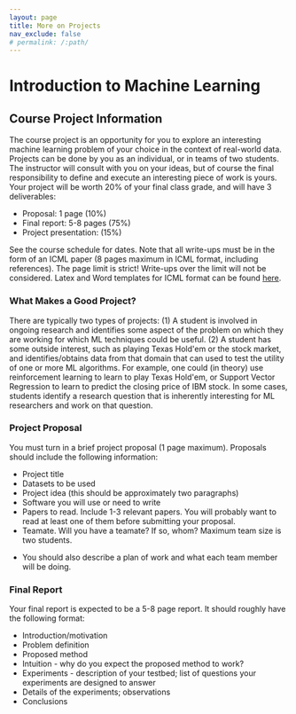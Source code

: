 ```yaml
---
layout: page
title: More on Projects
nav_exclude: false
# permalink: /:path/
---
```


# Introduction to Machine Learning
## Course Project Information
The course project is an opportunity for you to explore an interesting machine learning problem of your choice in the context of real-world data. Projects can be done by you as an individual, or in teams of two students. The instructor will consult with you on your ideas, but of course the final responsibility to define and execute an interesting piece of work is yours. Your project will be worth 20% of your final class grade, and will have 3 deliverables:
- Proposal: 1 page (10%)
- Final report: 5-8 pages (75%)
- Project presentation: (15%)

See the course schedule for dates.
Note that all write-ups must be in the form of an ICML paper (8 pages maximum in ICML format, including references). The page limit is strict! Write-ups over the limit will not be considered. Latex and Word templates for ICML format can be found [here](http://www.icml-2011.org/formats/icml2011stylefiles.zip).

### What Makes a Good Project?
There are typically two types of projects: (1) A student is involved in ongoing research and identifies some aspect of the problem on which they are working for which ML techniques could be useful. (2) A student has some outside interest, such as playing Texas Hold'em or the stock market, and identifies/obtains data from that domain that can used to test the utility of one or more ML algorithms. For example, one could (in theory) use reinforcement learning to learn to play Texas Hold'em, or Support Vector Regression to learn to predict the closing price of IBM stock. In some cases, students identify a research question that is inherently interesting for ML researchers and work on that question.

### Project Proposal
You must turn in a brief project proposal (1 page maximum). Proposals should include the following information:
- Project title
- Datasets to be used
- Project idea (this should be approximately two paragraphs)
- Software you will use or need to write
- Papers to read. Include 1-3 relevant papers. You will probably want to read at least one of them before submitting your proposal.
- Teamate. Will you have a teamate? If so, whom? Maximum team size is two students.
<!-- - What will you complete for the mid-term report? Experimental results of some kind are expected here.  -->
- You should also describe a plan of work and what each team member will be doing.

<!-- Mid-term Report
This should be a 3-4 page short report, and it serves as a check-point. It should consist of the same sections as your final report (introduction, related work, method, experiments, conclusions), with a few sections "under construction". Specifically, the introduction and related work sections should be in their final form; the section on the proposed method should be almost finished; the sections on the experiments and conclusions will have whatever results you have obtained, as well as place-holders for the results you plan/hope to obtain. This report will be graded as follows:
25% for introduction and related work sections
50% for proposed method (should be almost finished)
20% for the design of upcoming experiments
5% for the plan of activities (in an appendix, please show the old one and the revised one, along with the planned activities of each group member) -->

### Final Report
Your final report is expected to be a 5-8 page report. It should roughly have the following format:
- Introduction/motivation
- Problem definition
- Proposed method
- Intuition - why do you expect the proposed method to work?
- Experiments - description of your testbed; list of questions your experiments are designed to answer
- Details of the experiments; observations
- Conclusions